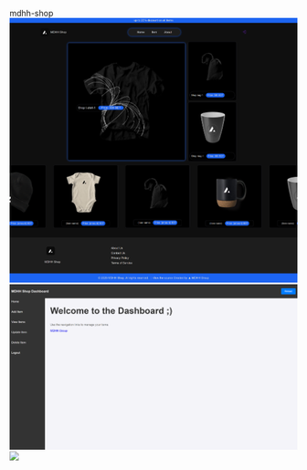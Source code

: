 mdhh-shop
<img src="https://raw.githubusercontent.com/haisam10/mdhh-shop/refs/heads/main/localhost_.png">
<img src="https://raw.githubusercontent.com/haisam10/mdhh-shop/refs/heads/main/localhost_dashboard.png">
<img src="https://raw.githubusercontent.com/mdhh-group/mdhh-shop/refs/heads/main/localhost_item.png">
